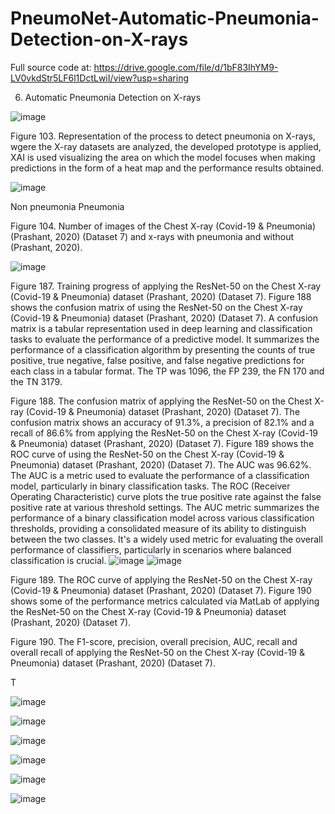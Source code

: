 # PneumoNet-Automatic-Pneumonia-Detection-on-X-rays

Full source code at: https://drive.google.com/file/d/1bF83IhYM9-LV0vkdStr5LF6l1DctLwiI/view?usp=sharing

6.	Automatic Pneumonia Detection on X-rays


 ![image](https://github.com/user-attachments/assets/195f0fa4-15b0-4e83-8149-3a00ab3c35bf)

Figure 103. Representation of the process to detect pneumonia on X-rays, wgere the X-ray datasets are analyzed, the developed prototype is applied, XAI is used visualizing the area on which the model focuses when making predictions in the form of a heat map and the performance results obtained.










![image](https://github.com/user-attachments/assets/81b79153-843d-4e72-bd19-7c69208c6f62)

 

Non pneumonia	Pneumonia
 
 

Figure 104. Number of images of the Chest X-ray (Covid-19 & Pneumonia) (Prashant, 2020) (Dataset 7) and x-rays with pneumonia and without (Prashant, 2020).



 ![image](https://github.com/user-attachments/assets/9b6f4966-55f8-4395-85c3-7b3d7dea5d64)

Figure 187. Training progress of applying the ResNet-50 on the Chest X-ray (Covid-19 & Pneumonia) dataset (Prashant, 2020) (Dataset 7).
Figure 188 shows the confusion matrix of using the ResNet-50 on the Chest X-ray (Covid-19 & Pneumonia) dataset (Prashant, 2020) (Dataset 7). A confusion matrix is a tabular representation used in deep learning and classification tasks to evaluate the performance of a predictive model. It summarizes the performance of a classification algorithm by presenting the counts of true positive, true negative, false positive, and false negative predictions for each class in a tabular format. The TP was 1096, the FP 239, the FN 170 and the TN 3179.
 
Figure 188. The confusion matrix of applying the ResNet-50 on the Chest X-ray (Covid-19 & Pneumonia) dataset (Prashant, 2020) (Dataset 7).
The confusion matrix shows an accuracy of 91.3%, a precision of 82.1% and a recall of 86.6% from applying the ResNet-50 on the Chest X-ray (Covid-19 & Pneumonia) dataset (Prashant, 2020) (Dataset 7).
Figure 189 shows the ROC curve of using the ResNet-50 on the Chest X-ray (Covid-19 & Pneumonia) dataset (Prashant, 2020) (Dataset 7). The AUC was 96.62%. The AUC is a metric used to evaluate the performance of a classification model, particularly in binary classification tasks. The ROC (Receiver Operating Characteristic) curve plots the true positive rate against the false positive rate at various threshold settings. The AUC metric summarizes the performance of a binary classification model across various classification thresholds, providing a consolidated measure of its ability to distinguish between the two classes. It's a widely used metric for evaluating the overall performance of classifiers, particularly in scenarios where balanced classification is crucial.
 ![image](https://github.com/user-attachments/assets/48de0364-18d6-4cd1-b1eb-b7c597b64c78)
 ![image](https://github.com/user-attachments/assets/e1851435-3915-429c-ac86-ac34e0698108)


Figure 189. The ROC curve of applying the ResNet-50 on the Chest X-ray (Covid-19 & Pneumonia) dataset (Prashant, 2020) (Dataset 7).
Figure 190 shows some of the performance metrics calculated via MatLab of applying the ResNet-50 on the Chest X-ray (Covid-19 & Pneumonia) dataset (Prashant, 2020) (Dataset 7).

 


Figure 190. The F1-score, precision, overall precision, AUC, recall and overall recall of applying the ResNet-50 on the Chest X-ray (Covid-19 & Pneumonia) dataset (Prashant, 2020) (Dataset 7).

T

 
 ![image](https://github.com/user-attachments/assets/c1d2a1e1-2b53-4775-af1b-c5fbfc2d0633)




![image](https://github.com/user-attachments/assets/e0efa003-60b5-4110-86cb-236952d170a5)





![image](https://github.com/user-attachments/assets/be1b6273-ddcf-44e2-b75c-4d3bdb4e4c6d)









![image](https://github.com/user-attachments/assets/3e5b43c9-249f-4e31-aad7-f5f1ab949402)




![image](https://github.com/user-attachments/assets/66ef10a4-4128-4df0-9b1c-f0bd4d9729fd)




![image](https://github.com/user-attachments/assets/e1ea23c3-65fb-4de0-aea6-12aa43425d1f)



